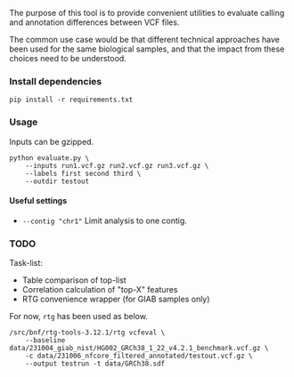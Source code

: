 The purpose of this tool is to provide convenient utilities to evaluate calling and annotation differences between VCF files.

The common use case would be that different technical approaches have been used for the same biological samples, and that the impact from these choices need to be understood.

### Install dependencies

```
pip install -r requirements.txt
```

### Usage

Inputs can be gzipped.

```
python evaluate.py \
    --inputs run1.vcf.gz run2.vcf.gz run3.vcf.gz \
    --labels first second third \
    --outdir testout
```

#### Useful settings

* `--contig "chr1"` Limit analysis to one contig.

### TODO

Task-list:

* Table comparison of top-list
* Correlation calculation of "top-X" features
* RTG convenience wrapper (for GIAB samples only)

For now, `rtg` has been used as below.

```
/src/bnf/rtg-tools-3.12.1/rtg vcfeval \
    --baseline data/231004_giab_nist/HG002_GRCh38_1_22_v4.2.1_benchmark.vcf.gz \
    -c data/231006_nfcore_filtered_annotated/testout.vcf.gz \
    --output testrun -t data/GRCh38.sdf
```

